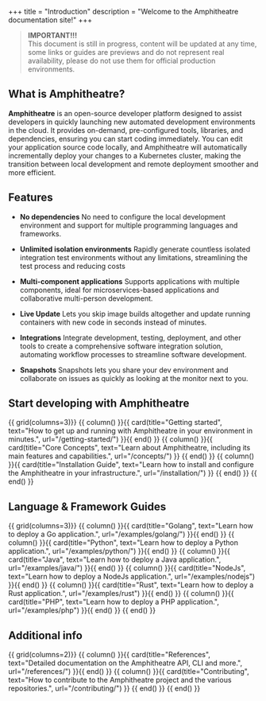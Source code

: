 +++
title = "Introduction"
description = "Welcome to the Amphitheatre documentation site!"
+++

> **IMPORTANT!!!**\
This document is still in progress, content will be updated at any time, some
links or guides are previews and do not represent real availability, please do
not use them for official production environments.

## What is Amphitheatre?

**Amphitheatre** is an open-source developer platform designed to assist developers in quickly launching new automated development environments in the cloud. It provides on-demand, pre-configured tools, libraries, and dependencies, ensuring you can start coding immediately. You can edit your application source code locally, and Amphitheatre will automatically incrementally deploy your changes to a Kubernetes cluster, making the transition between local development and remote deployment smoother and more efficient.

## Features

- **No dependencies** No need to configure the local development environment and support for multiple programming languages and frameworks.

- **Unlimited isolation environments** Rapidly generate countless isolated integration test environments without any limitations, streamlining the test process and reducing costs
- **Multi-component applications** Supports applications with multiple components, ideal for microservices-based applications and collaborative multi-person development.
- **Live Update** Lets you skip image builds altogether and update running containers with new code in seconds instead of minutes.
- **Integrations** Integrate development, testing, deployment, and other tools to create a comprehensive software integration solution, automating workflow processes to streamline software development.
- **Snapshots** Snapshots lets you share your dev environment and collaborate on issues as quickly as looking at the monitor next to you.

## Start developing with Amphitheatre

{{ grid(columns=3)}}
{{ column() }}{{ card(title="Getting started", text="How to get up and running with Amphitheatre in your environment in minutes.", url="/getting-started/") }}{{ end() }}
{{ column() }}{{ card(title="Core Concepts", text="Learn about Amphitheatre, including its main features and capabilities.", url="/concepts/") }} {{ end() }}
{{ column() }}{{ card(title="Installation Guide", text="Learn how to install and configure the Amphitheatre in your infrastructure.", url="/installation/") }} {{ end() }}
{{ end() }}

## Language & Framework Guides

{{ grid(columns=3)}}
{{ column() }}{{ card(title="Golang", text="Learn how to deploy a Go application.", url="/examples/golang/") }}{{ end() }}
{{ column() }}{{ card(title="Python", text="Learn how to deploy a Python application.", url="/examples/python/") }}{{ end() }}
{{ column() }}{{ card(title="Java", text="Learn how to deploy a Java application.", url="/examples/java/") }}{{ end() }}
{{ column() }}{{ card(title="NodeJs", text="Learn how to deploy a NodeJs application.", url="/examples/nodejs") }}{{ end() }}
{{ column() }}{{ card(title="Rust", text="Learn how to deploy a Rust application.", url="/examples/rust") }}{{ end() }}
{{ column() }}{{ card(title="PHP", text="Learn how to deploy a PHP application.", url="/examples/php") }}{{ end() }}
{{ end() }}

## Additional info

{{ grid(columns=2)}}
{{ column() }}{{ card(title="References", text="Detailed documentation on the Amphitheatre API, CLI and more.", url="/references/") }}{{ end() }}
{{ column() }}{{ card(title="Contributing", text="How to contribute to the Amphitheatre project and the various repositories.", url="/contributing/") }} {{ end() }}
{{ end() }}

